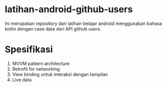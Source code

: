 # latihan-android-github-users
Ini merupakan repository dari latihan belajar android menggunakan bahasa kotlin dengan case data dari API github users.

# Spesifikasi
1. MVVM pattern architecture
2. Retrofit for networking
3. View binding untuk interaksi dengan tampilan
4. Live data